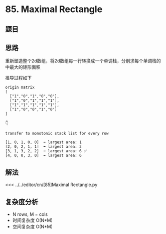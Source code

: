 # 85. Maximal Rectangle

## 题目

<!--@include: ../../editor/cn/doc/content/[85]Maximal Rectangle.md-->

## 思路
重新塑造整个2d数组，将2d数组每一行转换成一个单调栈，分别求每个单调栈的中最大的矩形面积

推导过程如下

```text
origin matrix
[
  ["1","0","1","0","0"],
  ["1","0","1","1","1"],
  ["1","1","1","1","1"],
  ["1","0","0","1","0"]
]

👇

transfer to monotonic stack list for every row

[1, 0, 1, 0, 0]  ➡️ largest area: 1
[2, 0, 2, 1, 1]  ➡️ largest area: 3
[3, 1, 3, 2, 2]  ➡️ largest area: 6 ✅
[4, 0, 0, 3, 0]  ➡️ largest area: 6
```


## 解法


<<< ../../editor/cn/[85]Maximal Rectangle.py


## 复杂度分析
- N rows, M = cols
- 时间复杂度 O(N*M)
- 空间复杂度 O(N*M)

